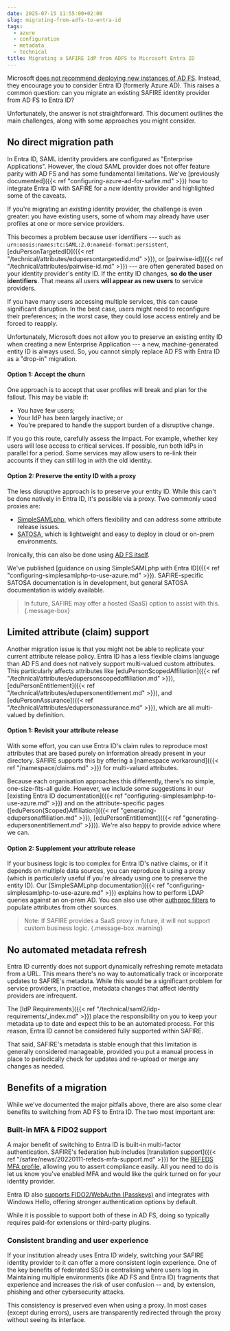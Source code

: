 ```yaml
---
date: 2025-07-15 11:55:00+02:00
slug: migrating-from-adfs-to-entra-id
tags:
  - azure
  - configuration
  - metadata
  - technical
title: Migrating a SAFIRE IdP from ADFS to Microsoft Entra ID
---
```

Microsoft [does not recommend deploying new instances of AD FS](https://learn.microsoft.com/en-us/windows-server/identity/ad-fs/ad-fs-overview). Instead, they encourage you to consider Entra ID (formerly Azure AD). This raises a common question: can you migrate an existing SAFIRE identity provider from AD FS to Entra ID?

Unfortunately, the answer is not straightforward. This document outlines the main challenges, along with some approaches you might consider.

## No direct migration path

In Entra ID, SAML identity providers are configured as "Enterprise Applications". However, the cloud SAML provider does not offer feature parity with AD FS and has some fundamental limitations. We've [previously documented]({{< ref "configuring-azure-ad-for-safire.md" >}}) how to integrate Entra ID with SAFIRE for a *new* identity provider and highlighted some of the caveats.

If you're migrating an *existing* identity provider, the challenge is even greater: you have existing users, some of whom may already have user profiles at one or more service providers.

This becomes a problem because user identifiers --- such as `urn:oasis:names:tc:SAML:2.0:nameid-format:persistent`, [eduPersonTargetedID]({{< ref "/technical/attributes/edupersontargetedid.md" >}}), or [pairwise-id]({{< ref "/technical/attributes/pairwise-id.md" >}}) --- are often generated based on your identity provider's entity ID. If the entity ID changes, **so do the user identifiers**. That means all users **will appear as new users** to service providers.

If you have many users accessing multiple services, this can cause significant disruption. In the best case, users might need to reconfigure their preferences; in the worst case, they could lose access entirely and be forced to reapply.

Unfortunately, Microsoft does not allow you to preserve an existing entity ID when creating a new Enterprise Application --- a new, machine-generated entity ID is always used. So, you cannot simply replace AD FS with Entra ID as a "drop-in" migration.

#### Option 1: Accept the churn

One approach is to accept that user profiles will break and plan for the fallout. This may be viable if:
  - You have few users;
  - Your IdP has been largely inactive; or
  - You're prepared to handle the support burden of a disruptive change.

If you go this route, carefully assess the impact. For example, whether key users will lose access to critical services. If possible, run both IdPs in parallel for a period. Some services may allow users to re-link their accounts if they can still log in with the old identity.

#### Option 2: Preserve the entity ID with a proxy

The less disruptive approach is to preserve your entity ID. While this can't be done natively in Entra ID, it's possible via a proxy. Two commonly used proxies are:
  - [SimpleSAMLphp](https://simplesamlphp.org/), which offers flexibility and can address some attribute release issues.
  - [SATOSA](https://github.com/IdentityPython/SATOSA), which is lightweight and easy to deploy in cloud or on-prem environments.

Ironically, this can also be done using [AD FS itself](https://learn.microsoft.com/en-us/entra/identity/hybrid/connect/how-to-connect-fed-whatis).

We've published [guidance on using SimpleSAMLphp with Entra ID]({{< ref "configuring-simplesamlphp-to-use-azure.md" >}}). SAFIRE-specific SATOSA documentation is in development, but general SATOSA documentation is widely available.

> In future, SAFIRE may offer a hosted (SaaS) option to assist with this.
{.message-box}

## Limited attribute (claim) support

Another migration issue is that you might not be able to replicate your current attribute release policy. Entra ID has a less flexible claims language than AD FS and does not natively support multi-valued custom attributes. This particularly affects attributes like [eduPersonScopedAffiliation]({{< ref "/technical/attributes/edupersonscopedaffiliation.md" >}}), [eduPersonEntitlement]({{< ref "/technical/attributes/edupersonentitlement.md" >}}), and [eduPersonAssurance]({{< ref "/technical/attributes/edupersonassurance.md" >}}), which are all multi-valued by definition.

#### Option 1: Revisit your attribute release

With some effort, you can use Entra ID's claim rules to reproduce most attributes that are based purely on information already present in your directory. SAFIRE supports this by offering a [namespace workaround]({{< ref "/namespace/claims.md" >}}) for multi-valued attributes.

Because each organisation approaches this differently, there's no simple, one-size-fits-all guide. However, we include some suggestions in our [existing Entra ID documentation]({{< ref "configuring-simplesamlphp-to-use-azure.md" >}}) and on the attribute-specific pages ([eduPerson{Scoped}Affiliation]({{< ref "generating-edupersonaffiliation.md" >}}), [eduPersonEntitlement]({{< ref "generating-edupersonentitlement.md" >}})). We're also happy to provide advice where we can.

#### Option 2: Supplement your attribute release

If your business logic is too complex for Entra ID's native claims, or if it depends on multiple data sources, you can reproduce it using a proxy (which is particularly useful if you're already using one to preserve the entity ID). Our [SimpleSAMLphp documentation]({{< ref "configuring-simplesamlphp-to-use-azure.md" >}}) explains how to perform LDAP queries against an on-prem AD. You can also use other [authproc filters](https://simplesamlphp.org/docs/stable/simplesamlphp-authproc.html) to populate attributes from other sources.

> Note: If SAFIRE provides a SaaS proxy in future, it will not support custom business logic.
{.message-box .warning}

## No automated metadata refresh

Entra ID currently does not support dynamically refreshing remote metadata from a URL. This means there's no way to automatically track or incorporate updates to SAFIRE's metadata. While this would be a significant problem for service providers, in practice, metadata changes that affect identity providers are infrequent.

The [IdP Requirements]({{< ref "/technical/saml2/idp-requirements/_index.md" >}}) place the responsibility on you to keep your metadata up to date and expect this to be an automated process. For this reason, Entra ID cannot be considered fully supported within SAFIRE.

That said, SAFIRE's metadata is stable enough that this limitation is generally considered manageable, provided you put a manual process in place to periodically check for updates and re-upload or merge any changes as needed.

## Benefits of a migration

While we've documented the major pitfalls above, there are also some clear benefits to switching from AD FS to Entra ID. The two most important are:

### Built-in MFA & FIDO2 support

A major benefit of switching to Entra ID is built-in multi-factor authentication. SAFIRE's federation hub includes [translation support]({{< ref "/safire/news/20220111-refeds-mfa-support.md" >}}) for the [REFEDS MFA profile](https://refeds.org/profile/mfa), allowing you to assert compliance easily. All you need to do is let us know you've enabled MFA and would like the quirk turned on for your identity provider.

Entra ID also [supports FIDO2/WebAuthn (Passkeys)](https://learn.microsoft.com/en-us/entra/identity/authentication/how-to-enable-passkey-fido2) and integrates with Windows Hello, offering stronger authentication options by default.

While it is possible to support both of these in AD FS, doing so typically requires paid-for extensions or third-party plugins.

### Consistent branding and user experience

If your institution already uses Entra ID widely, switching your SAFIRE identity provider to it can offer a more consistent login experience. One of the key benefits of federated SSO is centralising where users log in. Maintaining multiple environments (like AD FS and Entra ID) fragments that experience and increases the risk of user confusion -- and, by extension, phishing and other cybersecurity attacks.

This consistency is preserved even when using a proxy. In most cases (except during errors), users are transparently redirected through the proxy without seeing its interface.

